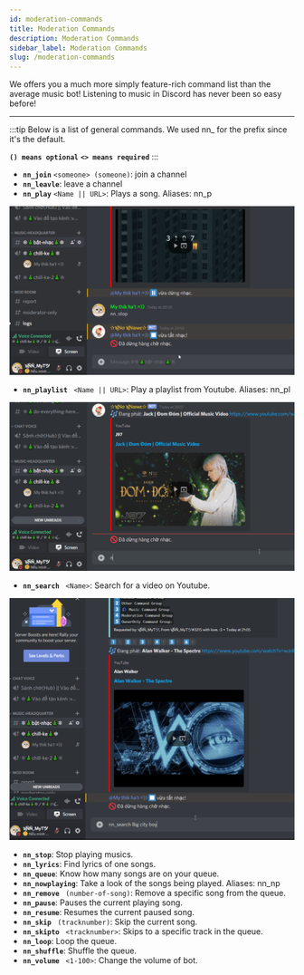 ```yaml
---
id: moderation-commands
title: Moderation Commands
description: Moderation Commands
sidebar_label: Moderation Commands
slug: /moderation-commands
---
```


We offers you a much more simply feature-rich command list than the average music bot! Listening to music in Discord has never been so easy before!

---
:::tip Below is a list of general commands. We used  nn_ for the prefix since it's the default.

**`() means optional`**
**`<> means required`**
:::


- **`nn_join`** ```<someone> (someone)```: join a channel
- **`nn_leavle`**: leave a channel
- **`nn_play`** ``` <Name || URL> ```: Plays a song. Aliases: nn_p  

<div style={{textAlign: 'center'}}>

![Play Music](./gif/2.gif)  

</div>  

- **`nn_playlist`** ``` <Name || URL>```: Play a playlist from Youtube.  Aliases: nn_pl  

<div style={{textAlign: 'center'}}>

![Play Music in playlist](./gif/4.gif)  

</div>  

- **`nn_search`** ``` <Name>```: Search for a video on Youtube.  

<div style={{textAlign: 'center'}}>

![Play Music in playlist](./gif/6.gif)  

</div>

- **`nn_stop`**: Stop playing musics.
- **`nn_lyrics`**: Find lyrics of one songs.
- **`nn_queue`**: Know how many songs are on your queue.
- **`nn_nowplaying`**: Take a look of the songs being played. Aliases: nn_np
- **`nn_remove`** ``` (number-of-song)```: Remove a specific song from the queue.
- **`nn_pause`**: Pauses the current playing song.
- **`nn_resume`**: Resumes the current paused song.
- **`nn_skip`** ``` (tracknumber)```: Skip the current song.
- **`nn_skipto`** ``` <tracknumber>```: Skips to a specific track in the queue.
- **`nn_loop`**: Loop the queue.
- **`nn_shuffle`**: Shuffle the queue.
- **`nn_volume`** ``` <1-100>```: Change the volume of bot.
